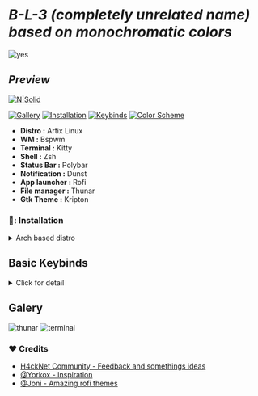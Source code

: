 # _B-L-3 (completely unrelated name) based on monochromatic colors_

![yes](https://i.imgur.com/kULPgiT.png)
## _Preview_

[![N|Solid](https://i.imgur.com/J6vJk9Z.png)](https://youtu.be/IYcFIgag4DY)

[![Gallery](https://img.shields.io/badge/Gallery-000?style=for-the-badge)](https://github.com/Bleyom/B-L-3#installation)
[![Installation](https://img.shields.io/badge/Installation-000?style=for-the-badge)](https://github.com/Bleyom/B-L-3#-installation)
[![Keybinds](https://img.shields.io/badge/Keybinds-000?style=for-the-badge)](https://github.com/Bleyom/B-L-3#shortcuts)
[![Color Scheme](https://img.shields.io/badge/ColorScheme-000?style=for-the-badge)](https://github.com/Bleyom/B-L-3#scheme)

- **Distro :** Artix Linux
- **WM :** Bspwm
- **Terminal :** Kitty
- **Shell :** Zsh
- **Status Bar :** Polybar
- **Notification :** Dunst
- **App launcher :** Rofi
- **File manager :** Thunar
- **Gtk Theme :** Kripton

### 🔨: Installation

<details>
  <summary>Arch based distro</summary>
  
# Pls create a backup of your actuall config after install B-L-3
  
> :exclamation: AUR helper = yay
```bash
yay -S dunst bspwm sxhkd gsimplecal rofi feh lxappearance qt5ct qt5-styleplugins lxsession xautolock xclip scrot thunar thunar-archive-plugin thunar-media-tags-plugin thunar-volman lxsession tumbler jq w3m geany nano vim viewnior pavucontrol parcellite neofetch htop zsh picom gtk2-perl xfce4-power-manager imagemagick playerctl networkmanager-dmenu xsettingsd mpv
```
> **oh-my-zsh install**
```bash
chsh -s `which zsh`
sh -c "$(curl -fsSL https://raw.githubusercontent.com/ohmyzsh/ohmyzsh/master/tools/install.sh)"
git clone https://github.com/zsh-users/zsh-syntax-highlighting.git ${ZSH_CUSTOM:-~/.oh-my-zsh/custom}/plugins/zsh-syntax-highlighting
git clone https://github.com/zsh-users/zsh-autosuggestions.git ${ZSH_CUSTOM:-~/.oh-my-zsh/custom}/plugins/zsh-autosuggestions
git clone https://github.com/zsh-users/zsh-completions.git ${ZSH_CUSTOM:=~/.oh-my-zsh/custom}/plugins/zsh-completions
```
### Config installer 

- ```bash
  git clone https://github.com/Bleyom/B-L-3/
  ```
- ```bash
  cd B-L-3/ && cp bspwm/ ~/.config/bspwm
  cp rofi/ ~/.config/
  cp picom/ ~/.config/
  cp dunst/ ~/.config/
  cp sxhkd/ ~/.config/
  cp neofetch/ ~/.config/
  cp kitty/ ~/.config/
  ```
  ```bash
  cp backgrounds ~/.backgrounds
  ```
  
  ```bash
  cp scripts/ ~/.scripts
  ```
  
</details>

</details>

## Basic Keybinds

<details>
  <summary>Click for detail</summary>

| Key                                    | Action                                  |
| -------------------------------------- | --------------------------------------- |
| <kbd>Mod + Space                       | Launch Rofi Dmenu                       |
| <kbd>Mod + C                           | Close Windows                           |
| <kbd>Mod + Shift + Space               | Toggle Tiling Mode                      |
| <kbd>Mod + Left Click (hold)           | Move Windows                            |
| <kbd>Mod + Right Click (hold)          | Resize Windows                          |
| <kbd>Mod + 1/2/3/4/5/6/7/8/9/0         | Change Workspace                        |
| <kbd>Mod + Shift + 1/2/3/4/5/6/7/8/9/0 | Move active windows to workspace number |
| <kbd>Mod + Return                      | Open terminal                           |
| <kbd>Ctrl + alt + R                    | WM Restart                              |
| <kbd>Mod + shift + C                   | Screenshot Menu                         |

</details>

  ## Galery
  
  ![thunar](https://i.imgur.com/NjoYuyN.png)
  ![terminal](https://i.imgur.com/GPMc69y.png)
  
  ### :heart: Credits

- [H4ckNet Community - Feedback and somethings ideas](https://discord.com/invite/u3dsh9M)
- [@Yorkox - Inspiration](https://github.com/yorkox0)
- [@Joni - Amazing rofi themes](https://github.com/joni22u)
